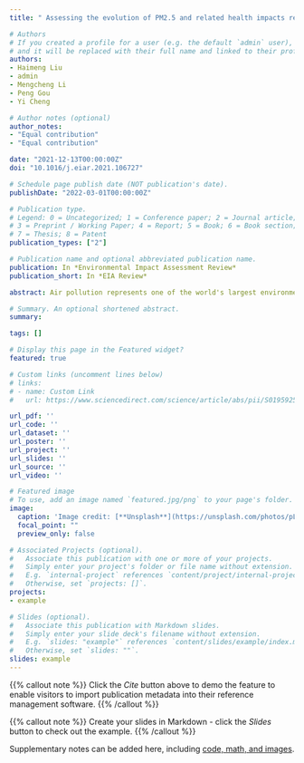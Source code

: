```yaml
---
title: " Assessing the evolution of PM2.5 and related health impacts resulting from air quality policies in China "

# Authors
# If you created a profile for a user (e.g. the default `admin` user), write the username (folder name) here 
# and it will be replaced with their full name and linked to their profile.
authors:
- Haimeng Liu
- admin
- Mengcheng Li 
- Peng Gou
- Yi Cheng

# Author notes (optional)
author_notes:
- "Equal contribution"
- "Equal contribution"

date: "2021-12-13T00:00:00Z"
doi: "10.1016/j.eiar.2021.106727"

# Schedule page publish date (NOT publication's date).
publishDate: "2022-03-01T00:00:00Z"

# Publication type.
# Legend: 0 = Uncategorized; 1 = Conference paper; 2 = Journal article;
# 3 = Preprint / Working Paper; 4 = Report; 5 = Book; 6 = Book section;
# 7 = Thesis; 8 = Patent
publication_types: ["2"]

# Publication name and optional abbreviated publication name.
publication: In *Environmental Impact Assessment Review*
publication_short: In *EIA Review*

abstract: Air pollution represents one of the world's largest environmental health risks. Following China's promulgation of a series of harsh clean air policies, the long-term evolution of its air pollution and the effects of policies implemented were assessed. The 3D spatio-temporal dynamic evolution characteristics of PM2.5 concentrations in China were analyzed based on pixel and urban-scale PM2.5 annual mean concentration datasets from 2000 to 2019 and using emerging spatial and temporal hot spots. The reduction of premature deaths affected by environmental policies at the city scale was estimated using improved health effect assessment methods. The results show that: 1) The evolution trend of the average PM2.5 concentration in China from 2000 to 2019 follows an “M” shape; the year 2013 was an important turning point marking a significant decline in PM2.5 concentrations. 2) PM2.5 concentrations east of Hu's line showed a decreasing trend during the period 2013–2019. Although urban agglomerations are areas of severe air pollution, in recent years they showed the best control effects. 3) The proportion of population, land, and cities exposed to PM2.5 > 35μg/m3 decreased by 27.98%, 13.50%, and 29.15%, respectively, during 2013–2019. 4) As a result of air quality policies, annual deaths attributable to PM2.5 pollution in 2019 decreased by 177 thousand (14.75%). This study contributes to the formulation of China's policies and action plans for pollution abatement and also provides insights and methods that could be applied to other countries.

# Summary. An optional shortened abstract.
summary: 

tags: []

# Display this page in the Featured widget?
featured: true

# Custom links (uncomment lines below)
# links:
# - name: Custom Link
#   url: https://www.sciencedirect.com/science/article/abs/pii/S0195925521001773

url_pdf: ''
url_code: ''
url_dataset: ''
url_poster: ''
url_project: ''
url_slides: ''
url_source: ''
url_video: ''

# Featured image
# To use, add an image named `featured.jpg/png` to your page's folder. 
image:
  caption: 'Image credit: [**Unsplash**](https://unsplash.com/photos/pLCdAaMFLTE)'
  focal_point: ""
  preview_only: false

# Associated Projects (optional).
#   Associate this publication with one or more of your projects.
#   Simply enter your project's folder or file name without extension.
#   E.g. `internal-project` references `content/project/internal-project/index.md`.
#   Otherwise, set `projects: []`.
projects:
- example

# Slides (optional).
#   Associate this publication with Markdown slides.
#   Simply enter your slide deck's filename without extension.
#   E.g. `slides: "example"` references `content/slides/example/index.md`.
#   Otherwise, set `slides: ""`.
slides: example
---
```


{{% callout note %}}
Click the *Cite* button above to demo the feature to enable visitors to import publication metadata into their reference management software.
{{% /callout %}}

{{% callout note %}}
Create your slides in Markdown - click the *Slides* button to check out the example.
{{% /callout %}}

Supplementary notes can be added here, including [code, math, and images](https://wowchemy.com/docs/writing-markdown-latex/).
